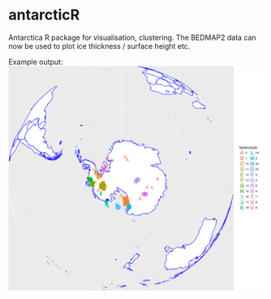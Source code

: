 # antarcticR
Antarctica R package for visualisation, clustering.
The BEDMAP2 data can now be used to plot ice thickness / surface height etc.

Example output:
![alt text](https://github.com/LukeBatten/antarcticR/blob/master/img/exampleOutput.png)
